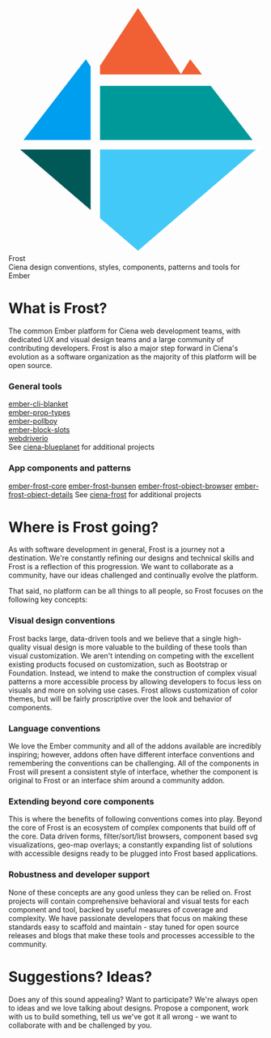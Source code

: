 <div class="guide-introduction header">
  <svg class="frost-svg frost-logo" viewBox="0 0 400 400">
    <polygon fill="#009EEF" points="128.9,106.4 128.9,221.5 23.6,221.5 121.5,95"></polygon>
    <polygon fill="#005957" points="18.3,236.3 128.9,236.3 128.9,331"></polygon>
    <polygon fill="#F06034" points="303.7,118.9 143.7,118.9 143.7,105.1 203.3,14.8 270.8,118.3 285.2,95"></polygon>
    <polygon fill="#009999" points="383,221.5 143.7,221.5 143.7,136.8 317.5,136.8"></polygon>
    <polygon fill="#43C9F7" points="141.2,344.9 141.2,233.8 395.1,233.8 203.3,398.1"></polygon>
    <path fill="#FFFFFF" d="M388.3,236.3l-185,158.5l-59.6-51V236.3H388.3 M401.9,231.3h-13.5H143.7h-5v5v107.4v2.3l1.7,1.5l59.6,51
      l3.3,2.8l3.3-2.8l185-158.5L401.9,231.3L401.9,231.3z"></path>
  </svg>

  <span class="project">
    <div class="title">Frost</div>
    <div class="sub-title">Ciena design conventions, styles, components, patterns and tools for Ember</div>
  </span>
</div>


# What is Frost?

The common Ember platform for Ciena web development teams, with dedicated UX and visual design teams and a large community of contributing developers.  Frost is also a major step forward in Ciena's evolution as a software organization as the majority of this platform will be open source.

### General tools

[ember-cli-blanket](https://github.com/sglanzer/ember-cli-blanket)  
[ember-prop-types]()  
[ember-pollboy]()  
[ember-block-slots]()  
[webdriverio]()  
See [ciena-blueplanet]() for additional projects

### App components and patterns

[ember-frost-core]()
[ember-frost-bunsen]()
[ember-frost-object-browser]()
[ember-frost-object-details]()
See [ciena-frost]() for additional projects


# Where is Frost going?

As with software development in general, Frost is a journey not a destination.  We're constantly refining our designs and technical skills and Frost is a reflection of this progression.  We want to collaborate as a community, have our ideas challenged and continually evolve the platform.

That said, no platform can be all things to all people, so Frost focuses on the following key concepts:

### Visual design conventions

Frost backs large, data-driven tools and we believe that a single high-quality visual design is more valuable to the building of these tools than visual customization.  We aren't intending on competing with the excellent existing products focused on customization, such as Bootstrap or Foundation.  Instead, we intend to make the construction of complex visual patterns a more accessible process by allowing developers to focus less on visuals and more on solving use cases.  Frost allows customization of color themes, but will be fairly proscriptive over the look and behavior of components.

### Language conventions

We love the Ember community and all of the addons available are incredibly inspiring; however, addons often have different interface conventions and remembering the conventions can be challenging.  All of the components in Frost will present a consistent style of interface, whether the component is original to Frost or an interface shim around a community addon.

### Extending beyond core components

This is where the benefits of following conventions comes into play.  Beyond the core of Frost is an ecosystem of complex components that build off  of the core.  Data driven forms, filter/sort/list browsers, component based svg visualizations, geo-map overlays; a constantly expanding list of solutions with accessible designs ready to be plugged into Frost based applications.  

### Robustness and developer support

None of these concepts are any good unless they can be relied on.  Frost projects will contain comprehensive behavioral and visual tests for each component and tool, backed by useful measures of coverage and complexity.  We have passionate developers that focus on making these standards easy to scaffold and maintain - stay tuned for open source releases and blogs that make these tools and processes accessible to the community.


# Suggestions? Ideas?

Does any of this sound appealing?  Want to participate?  We're always open to ideas and we love talking about designs.  Propose a component, work with us to build something, tell us we've got it all wrong - we want to collaborate with and be challenged by you.

